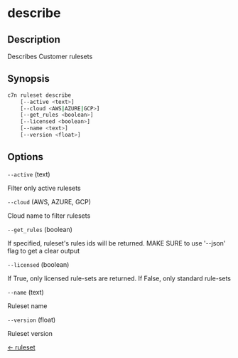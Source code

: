 # describe

## Description

Describes Customer rulesets

## Synopsis

```bash
c7n ruleset describe
    [--active <text>]
    [--cloud <AWS|AZURE|GCP>]
    [--get_rules <boolean>]
    [--licensed <boolean>]
    [--name <text>]
    [--version <float>]
```

## Options

`--active` (text) 

Filter only active rulesets

`--cloud` (AWS, AZURE, GCP) 

Cloud name to filter rulesets

`--get_rules` (boolean) 

If specified, ruleset's rules ids will be returned. MAKE SURE to use '--json' flag to get a clear output 

`--licensed` (boolean) 

If True, only licensed rule-sets are returned. If False, only standard rule-sets

`--name` (text) 

Ruleset name

`--version` (float) 

Ruleset version


[← ruleset](./index.md)
